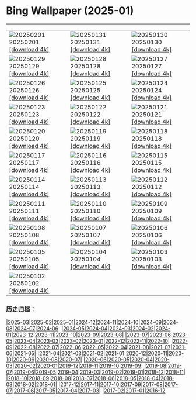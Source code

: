 # Bing Wallpaper (2025-01)
**************

<table><tr><td><img class="wallpaper" src="https://www.bing.com/th?id=OHR.PlainsZebra_EN-US9488790690_1920x1080.jpg" alt="20250201"> 20250201 <a class="wallpaper_link" href="https://www.bing.com/th?id=OHR.PlainsZebra_EN-US9488790690_UHD.jpg">[download 4k]</a></td><td><img class="wallpaper" src="https://www.bing.com/th?id=OHR.OrdesaSpain_EN-US9252424531_1920x1080.jpg" alt="20250131"> 20250131 <a class="wallpaper_link" href="https://www.bing.com/th?id=OHR.OrdesaSpain_EN-US9252424531_UHD.jpg">[download 4k]</a></td><td><img class="wallpaper" src="https://www.bing.com/th?id=OHR.LunarDragon_EN-US9011723385_1920x1080.jpg" alt="20250130"> 20250130 <a class="wallpaper_link" href="https://www.bing.com/th?id=OHR.LunarDragon_EN-US9011723385_UHD.jpg">[download 4k]</a></td></tr><tr><td><img class="wallpaper" src="https://www.bing.com/th?id=OHR.FlyingOwl_EN-US8779625388_1920x1080.jpg" alt="20250129"> 20250129 <a class="wallpaper_link" href="https://www.bing.com/th?id=OHR.FlyingOwl_EN-US8779625388_UHD.jpg">[download 4k]</a></td><td><img class="wallpaper" src="https://www.bing.com/th?id=OHR.CanyonSnow_EN-US8514636141_1920x1080.jpg" alt="20250128"> 20250128 <a class="wallpaper_link" href="https://www.bing.com/th?id=OHR.CanyonSnow_EN-US8514636141_UHD.jpg">[download 4k]</a></td><td><img class="wallpaper" src="https://www.bing.com/th?id=OHR.FrostedBeech_EN-US8264026523_1920x1080.jpg" alt="20250127"> 20250127 <a class="wallpaper_link" href="https://www.bing.com/th?id=OHR.FrostedBeech_EN-US8264026523_UHD.jpg">[download 4k]</a></td></tr><tr><td><img class="wallpaper" src="https://www.bing.com/th?id=OHR.PortoSunset_EN-US7987153816_1920x1080.jpg" alt="20250126"> 20250126 <a class="wallpaper_link" href="https://www.bing.com/th?id=OHR.PortoSunset_EN-US7987153816_UHD.jpg">[download 4k]</a></td><td><img class="wallpaper" src="https://www.bing.com/th?id=OHR.IcelandGeyser_EN-US7648999118_1920x1080.jpg" alt="20250125"> 20250125 <a class="wallpaper_link" href="https://www.bing.com/th?id=OHR.IcelandGeyser_EN-US7648999118_UHD.jpg">[download 4k]</a></td><td><img class="wallpaper" src="https://www.bing.com/th?id=OHR.DeerValley_EN-US2128104711_1920x1080.jpg" alt="20250124"> 20250124 <a class="wallpaper_link" href="https://www.bing.com/th?id=OHR.DeerValley_EN-US2128104711_UHD.jpg">[download 4k]</a></td></tr><tr><td><img class="wallpaper" src="https://www.bing.com/th?id=OHR.PetraMonastery_EN-US1834130511_1920x1080.jpg" alt="20250123"> 20250123 <a class="wallpaper_link" href="https://www.bing.com/th?id=OHR.PetraMonastery_EN-US1834130511_UHD.jpg">[download 4k]</a></td><td><img class="wallpaper" src="https://www.bing.com/th?id=OHR.DutchSquirrel_EN-US1600993769_1920x1080.jpg" alt="20250122"> 20250122 <a class="wallpaper_link" href="https://www.bing.com/th?id=OHR.DutchSquirrel_EN-US1600993769_UHD.jpg">[download 4k]</a></td><td><img class="wallpaper" src="https://www.bing.com/th?id=OHR.KingMemorial_EN-US1319830882_1920x1080.jpg" alt="20250121"> 20250121 <a class="wallpaper_link" href="https://www.bing.com/th?id=OHR.KingMemorial_EN-US1319830882_UHD.jpg">[download 4k]</a></td></tr><tr><td><img class="wallpaper" src="https://www.bing.com/th?id=OHR.NeptunesGrotto_EN-US1020342235_1920x1080.jpg" alt="20250120"> 20250120 <a class="wallpaper_link" href="https://www.bing.com/th?id=OHR.NeptunesGrotto_EN-US1020342235_UHD.jpg">[download 4k]</a></td><td><img class="wallpaper" src="https://www.bing.com/th?id=OHR.WhiteSandsNP_EN-US0745183236_1920x1080.jpg" alt="20250119"> 20250119 <a class="wallpaper_link" href="https://www.bing.com/th?id=OHR.WhiteSandsNP_EN-US0745183236_UHD.jpg">[download 4k]</a></td><td><img class="wallpaper" src="https://www.bing.com/th?id=OHR.PelicanPortrait_EN-US0510978735_1920x1080.jpg" alt="20250118"> 20250118 <a class="wallpaper_link" href="https://www.bing.com/th?id=OHR.PelicanPortrait_EN-US0510978735_UHD.jpg">[download 4k]</a></td></tr><tr><td><img class="wallpaper" src="https://www.bing.com/th?id=OHR.PinnaclesPeaks_EN-US6350520288_1920x1080.jpg" alt="20250117"> 20250117 <a class="wallpaper_link" href="https://www.bing.com/th?id=OHR.PinnaclesPeaks_EN-US6350520288_UHD.jpg">[download 4k]</a></td><td><img class="wallpaper" src="https://www.bing.com/th?id=OHR.MuseumCourt_EN-US0003531841_1920x1080.jpg" alt="20250116"> 20250116 <a class="wallpaper_link" href="https://www.bing.com/th?id=OHR.MuseumCourt_EN-US0003531841_UHD.jpg">[download 4k]</a></td><td><img class="wallpaper" src="https://www.bing.com/th?id=OHR.CadizSpain_EN-US9699586606_1920x1080.jpg" alt="20250115"> 20250115 <a class="wallpaper_link" href="https://www.bing.com/th?id=OHR.CadizSpain_EN-US9699586606_UHD.jpg">[download 4k]</a></td></tr><tr><td><img class="wallpaper" src="https://www.bing.com/th?id=OHR.CoastalWales_EN-US9397534673_1920x1080.jpg" alt="20250114"> 20250114 <a class="wallpaper_link" href="https://www.bing.com/th?id=OHR.CoastalWales_EN-US9397534673_UHD.jpg">[download 4k]</a></td><td><img class="wallpaper" src="https://www.bing.com/th?id=OHR.CrescentTail_EN-US7217745417_1920x1080.jpg" alt="20250113"> 20250113 <a class="wallpaper_link" href="https://www.bing.com/th?id=OHR.CrescentTail_EN-US7217745417_UHD.jpg">[download 4k]</a></td><td><img class="wallpaper" src="https://www.bing.com/th?id=OHR.MeknesMorocco_EN-US6991915839_1920x1080.jpg" alt="20250112"> 20250112 <a class="wallpaper_link" href="https://www.bing.com/th?id=OHR.MeknesMorocco_EN-US6991915839_UHD.jpg">[download 4k]</a></td></tr><tr><td><img class="wallpaper" src="https://www.bing.com/th?id=OHR.BubbleLake_EN-US6558545411_1920x1080.jpg" alt="20250111"> 20250111 <a class="wallpaper_link" href="https://www.bing.com/th?id=OHR.BubbleLake_EN-US6558545411_UHD.jpg">[download 4k]</a></td><td><img class="wallpaper" src="https://www.bing.com/th?id=OHR.CarterMemorial_EN-US9400973867_1920x1080.jpg" alt="20250110"> 20250110 <a class="wallpaper_link" href="https://www.bing.com/th?id=OHR.CarterMemorial_EN-US9400973867_UHD.jpg">[download 4k]</a></td><td><img class="wallpaper" src="https://www.bing.com/th?id=OHR.GreatWallStairs_EN-US0360405933_1920x1080.jpg" alt="20250109"> 20250109 <a class="wallpaper_link" href="https://www.bing.com/th?id=OHR.GreatWallStairs_EN-US0360405933_UHD.jpg">[download 4k]</a></td></tr><tr><td><img class="wallpaper" src="https://www.bing.com/th?id=OHR.BouldersNZ_EN-US0112829210_1920x1080.jpg" alt="20250108"> 20250108 <a class="wallpaper_link" href="https://www.bing.com/th?id=OHR.BouldersNZ_EN-US0112829210_UHD.jpg">[download 4k]</a></td><td><img class="wallpaper" src="https://www.bing.com/th?id=OHR.RavennaBasilica_EN-US9585765715_1920x1080.jpg" alt="20250107"> 20250107 <a class="wallpaper_link" href="https://www.bing.com/th?id=OHR.RavennaBasilica_EN-US9585765715_UHD.jpg">[download 4k]</a></td><td><img class="wallpaper" src="https://www.bing.com/th?id=OHR.PlumParakeet_EN-US9359235355_1920x1080.jpg" alt="20250106"> 20250106 <a class="wallpaper_link" href="https://www.bing.com/th?id=OHR.PlumParakeet_EN-US9359235355_UHD.jpg">[download 4k]</a></td></tr><tr><td><img class="wallpaper" src="https://www.bing.com/th?id=OHR.VietnamFalls_EN-US9133406245_1920x1080.jpg" alt="20250105"> 20250105 <a class="wallpaper_link" href="https://www.bing.com/th?id=OHR.VietnamFalls_EN-US9133406245_UHD.jpg">[download 4k]</a></td><td><img class="wallpaper" src="https://www.bing.com/th?id=OHR.TolkienOxford_EN-US6755564963_1920x1080.jpg" alt="20250104"> 20250104 <a class="wallpaper_link" href="https://www.bing.com/th?id=OHR.TolkienOxford_EN-US6755564963_UHD.jpg">[download 4k]</a></td><td><img class="wallpaper" src="https://www.bing.com/th?id=OHR.ArdezSwitzerland_EN-US8405268165_1920x1080.jpg" alt="20250103"> 20250103 <a class="wallpaper_link" href="https://www.bing.com/th?id=OHR.ArdezSwitzerland_EN-US8405268165_UHD.jpg">[download 4k]</a></td></tr><tr><td><img class="wallpaper" src="https://www.bing.com/th?id=OHR.PolarBearSwim_EN-US7610036047_1920x1080.jpg" alt="20250102"> 20250102 <a class="wallpaper_link" href="https://www.bing.com/th?id=OHR.PolarBearSwim_EN-US7610036047_UHD.jpg">[download 4k]</a></td><td></td><td></td></tr></table>

### 历史归档：

|[2025-03](/../2025-03/2025-03.md)|[2025-02](/../2025-02/2025-02.md)|[2025-01](/2025-01.md)|[2024-12](/../2024-12/2024-12.md)|[2024-11](/../2024-11/2024-11.md)|[2024-10](/../2024-10/2024-10.md)|[2024-09](/../2024-09/2024-09.md)|[2024-08](/../2024-08/2024-08.md)|[2024-07](/../2024-07/2024-07.md)|[2024-06](/../2024-06/2024-06.md)|
|[2024-05](/../2024-05/2024-05.md)|[2024-04](/../2024-04/2024-04.md)|[2024-03](/../2024-03/2024-03.md)|[2024-02](/../2024-02/2024-02.md)|[2024-01](/../2024-01/2024-01.md)|[2023-12](/../2023-12/2023-12.md)|[2023-11](/../2023-11/2023-11.md)|[2023-10](/../2023-10/2023-10.md)|[2023-09](/../2023-09/2023-09.md)|[2023-08](/../2023-08/2023-08.md)|
|[2023-07](/../2023-07/2023-07.md)|[2023-06](/../2023-06/2023-06.md)|[2023-05](/../2023-05/2023-05.md)|[2023-04](/../2023-04/2023-04.md)|[2023-03](/../2023-03/2023-03.md)|[2023-02](/../2023-02/2023-02.md)|[2023-01](/../2023-01/2023-01.md)|[2022-12](/../2022-12/2022-12.md)|[2022-11](/../2022-11/2022-11.md)|[2022-10](/../2022-10/2022-10.md)|
|[2022-09](/../2022-09/2022-09.md)|[2022-08](/../2022-08/2022-08.md)|[2022-07](/../2022-07/2022-07.md)|[2022-06](/../2022-06/2022-06.md)|[2022-05](/../2022-05/2022-05.md)|[2022-04](/../2022-04/2022-04.md)|[2021-08](/../2021-08/2021-08.md)|[2021-07](/../2021-07/2021-07.md)|[2021-06](/../2021-06/2021-06.md)|[2021-05](/../2021-05/2021-05.md)|
|[2021-04](/../2021-04/2021-04.md)|[2021-03](/../2021-03/2021-03.md)|[2021-02](/../2021-02/2021-02.md)|[2021-01](/../2021-01/2021-01.md)|[2020-12](/../2020-12/2020-12.md)|[2020-11](/../2020-11/2020-11.md)|[2020-10](/../2020-10/2020-10.md)|[2020-09](/../2020-09/2020-09.md)|[2020-08](/../2020-08/2020-08.md)|[2020-07](/../2020-07/2020-07.md)|
|[2020-06](/../2020-06/2020-06.md)|[2020-05](/../2020-05/2020-05.md)|[2020-04](/../2020-04/2020-04.md)|[2020-03](/../2020-03/2020-03.md)|[2020-02](/../2020-02/2020-02.md)|[2020-01](/../2020-01/2020-01.md)|[2019-12](/../2019-12/2019-12.md)|[2019-11](/../2019-11/2019-11.md)|[2019-10](/../2019-10/2019-10.md)|[2019-09](/../2019-09/2019-09.md)|
|[2019-08](/../2019-08/2019-08.md)|[2019-07](/../2019-07/2019-07.md)|[2019-06](/../2019-06/2019-06.md)|[2019-05](/../2019-05/2019-05.md)|[2019-04](/../2019-04/2019-04.md)|[2019-03](/../2019-03/2019-03.md)|[2019-02](/../2019-02/2019-02.md)|[2019-01](/../2019-01/2019-01.md)|[2018-12](/../2018-12/2018-12.md)|[2018-11](/../2018-11/2018-11.md)|
|[2018-10](/../2018-10/2018-10.md)|[2018-09](/../2018-09/2018-09.md)|[2018-08](/../2018-08/2018-08.md)|[2018-07](/../2018-07/2018-07.md)|[2018-06](/../2018-06/2018-06.md)|[2018-05](/../2018-05/2018-05.md)|[2018-04](/../2018-04/2018-04.md)|[2018-03](/../2018-03/2018-03.md)|[2018-02](/../2018-02/2018-02.md)|[2018-01](/../2018-01/2018-01.md)|
|[2017-12](/../2017-12/2017-12.md)|[2017-11](/../2017-11/2017-11.md)|[2017-10](/../2017-10/2017-10.md)|[2017-09](/../2017-09/2017-09.md)|[2017-08](/../2017-08/2017-08.md)|[2017-07](/../2017-07/2017-07.md)|[2017-06](/../2017-06/2017-06.md)|[2017-05](/../2017-05/2017-05.md)|[2017-04](/../2017-04/2017-04.md)|[2017-03](/../2017-03/2017-03.md)|
|[2017-02](/../2017-02/2017-02.md)|[2017-01](/../2017-01/2017-01.md)|[2016-12](/../2016-12/2016-12.md)